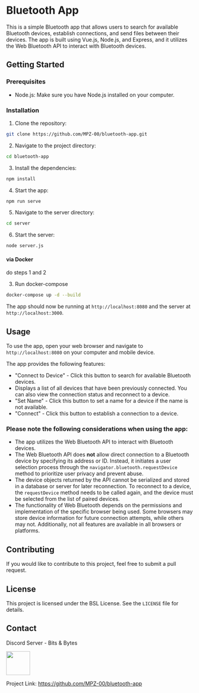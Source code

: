 # Bluetooth App

This is a simple Bluetooth app that allows users to search for available Bluetooth devices, establish connections, and send files between their devices. The app is built using Vue.js, Node.js, and Express, and it utilizes the Web Bluetooth API to interact with Bluetooth devices.

## Getting Started

### Prerequisites

- Node.js: Make sure you have Node.js installed on your computer.

### Installation

1. Clone the repository:
```bash
git clone https://github.com/MPZ-00/bluetooth-app.git

```

2. Navigate to the project directory:
```bash
cd bluetooth-app

```

3. Install the dependencies:
```bash
npm install
```


4. Start the app:

```bash
npm run serve
```

5. Navigate to the server directory:
```bash
cd server
```

6. Start the server:
```bash
node server.js
```

#### via Docker
do steps 1 and 2

3. Run docker-compose
```bash
docker-compose up -d --build
```

The app should now be running at `http://localhost:8080` and the server at `http://localhost:3000`.

## Usage

To use the app, open your web browser and navigate to `http://localhost:8080` on your computer and mobile device.

The app provides the following features:

- "Connect to Device" - Click this button to search for available Bluetooth devices.
- Displays a list of all devices that have been previously connected. You can also view the connection status and reconnect to a device.
- "Set Name" - Click this button to set a name for a device if the name is not available.
- "Connect" - Click this button to establish a connection to a device.

### Please note the following considerations when using the app:

- The app utilizes the Web Bluetooth API to interact with Bluetooth devices.
- The Web Bluetooth API does **not** allow direct connection to a Bluetooth device by specifying its address or ID. Instead, it initiates a user selection process through the `navigator.bluetooth.requestDevice` method to prioritize user privacy and prevent abuse.
- The device objects returned by the API cannot be serialized and stored in a database or server for later reconnection. To reconnect to a device, the `requestDevice` method needs to be called again, and the device must be selected from the list of paired devices.
- The functionality of Web Bluetooth depends on the permissions and implementation of the specific browser being used. Some browsers may store device information for future connection attempts, while others may not. Additionally, not all features are available in all browsers or platforms.

## Contributing

If you would like to contribute to this project, feel free to submit a pull request.

## License

This project is licensed under the BSL License. See the `LICENSE` file for details.

## Contact

Discord Server - Bits & Bytes <p align="left"> <a href="https://discord.com/invite/DXWuZUBW2C" target="_blank" rel="noreferrer"><img src="https://raw.githubusercontent.com/danielcranney/readme-generator/main/public/icons/socials/discord.svg" width="64" height="64" /></a></p>

Project Link: https://github.com/MPZ-00/bluetooth-app
